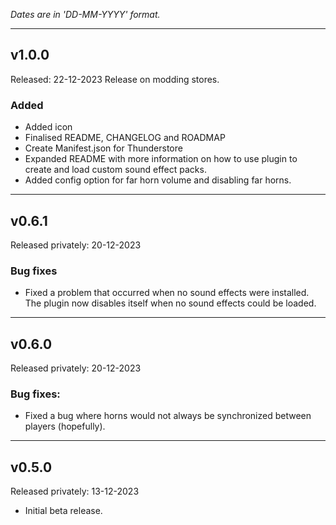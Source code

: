 _Dates are in 'DD-MM-YYYY' format._
___

## v1.0.0

Released: 22-12-2023
Release on modding stores.

### Added

- Added icon
- Finalised README, CHANGELOG and ROADMAP
- Create Manifest.json for Thunderstore
- Expanded README with more information on how to use plugin to create and load custom sound effect packs.
- Added config option for far horn volume and disabling far horns.

___

## v0.6.1

Released privately: 20-12-2023

### Bug fixes

- Fixed a problem that occurred when no sound effects were installed. The plugin now disables itself when no sound
  effects
  could be loaded.

___

## v0.6.0

Released privately: 20-12-2023

### Bug fixes:

- Fixed a bug where horns would not always be synchronized between players (hopefully).

___

## v0.5.0

Released privately: 13-12-2023

- Initial beta release.